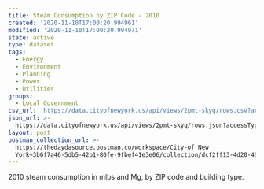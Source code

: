 ```yaml
---
title: Steam Consumption by ZIP Code - 2010
created: '2020-11-10T17:00:20.994961'
modified: '2020-11-10T17:00:20.994971'
state: active
type: dataset
tags:
  - Energy
  - Environment
  - Planning
  - Power
  - Utilities
groups:
  - Local Government
csv_url: 'https://data.cityofnewyork.us/api/views/2pmt-skyq/rows.csv?accessType=DOWNLOAD'
json_url: >-
  https://data.cityofnewyork.us/api/views/2pmt-skyq/rows.json?accessType=DOWNLOAD
layout: post
postman_collection_url: >-
  https://thedaydasource.postman.co/workspace/City-of New
  York~3b6f7a46-5db5-42b1-80fe-9fbef41e3e06/collection/dcf2ff13-4d20-4961-a241-9f0cb0afd568
---
```

2010 steam consumption in mlbs and Mg, by ZIP code and building type.
